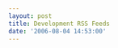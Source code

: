 ```yaml
---
layout: post
title: Development RSS Feeds
date: '2006-08-04 14:53:00'
---
```


<outline type="rss" text="Ajax.NET Professional - AJAX and JSON made easy!" title="Ajax.NET Professional - AJAX and JSON made easy!" xmlurl="http://weblogs.asp.net/mschwarz/Rss.aspx"></outline><br><outline type="rss" text="Ancient Words" title="Ancient Words" xmlurl="http://ancientwords.blogspot.com/atom.xml"></outline><br><outline type="rss" text="Ayende @ Blog" title="Ayende @ Blog" xmlurl="http://www.ayende.com/Blog/SyndicationService.asmx/GetRss"></outline><br><outline type="rss" text="BetaNews.Com" title="BetaNews.Com" xmlurl="http://www.betanews.com/rss2"></outline><br><outline type="rss" text="Brandon Siegel" title="Brandon Siegel" xmlurl="http://outdoorboy.blogspot.com/atom.xml"></outline><br><outline type="rss" text="Brian Goldfarb's Blog" title="Brian Goldfarb's Blog" xmlurl="http://blogs.msdn.com/bgold/rss.xml"></outline><br><outline type="rss" text="Bull Family" title="Bull Family" xmlurl="http://www.garybull.blogspot.com/atom.xml"></outline><br><outline type="rss" text="Coding Horror" title="Coding Horror" xmlurl="http://www.codinghorror.com/blog/index.xml"></outline><br><outline type="rss" text="CyberNet Technology News" title="CyberNet Technology News" xmlurl="http://feeds.feedburner.com/CyberNet"></outline><br><outline type="rss" text="David Hayden - Florida .NET Developer - C# and SQL Server" title="David Hayden - Florida .NET Developer - C# and SQL Server" xmlurl="http://davidhayden.com/blog/dave/Rss.aspx"></outline><br><outline type="rss" text="digg" title="digg" xmlurl="http://digg.com/rss/index.xml"></outline><br><outline type="rss" text="Dilbert" title="Dilbert" xmlurl="http://feeds.feedburner.com/tapestrydilbert"></outline><br><outline type="rss" text="eJerph.com" title="eJerph.com" xmlurl="http://www.ejerph.com/nucleus/xml-rss2.php"></outline><br><outline type="rss" text="Elijah Manor" title="Elijah Manor" xmlurl="http://elijahmanor.blogspot.com/atom.xml"></outline><br><outline type="rss" text="Engadget" title="Engadget" xmlurl="http://www.engadget.com/rss.xml"></outline><br><outline type="rss" text="Engadget Mobile" title="Engadget Mobile" xmlurl="http://www.engadgetmobile.com/rss.xml"></outline><br><outline type="rss" text="Fabulous Adventures In Coding" title="Fabulous Adventures In Coding" xmlurl="http://blogs.msdn.com/ericlippert/rss.xml"></outline><br><outline type="rss" text="FISHKITE" title="FISHKITE" xmlurl="http://www.fishkite.com/feed/"></outline><br><outline type="rss" text="Gaim news" title="Gaim news" xmlurl="http://gaim.sourceforge.net/rss.php/news"></outline><br><outline type="rss" text="Gizmodo" title="Gizmodo" xmlurl="http://feeds.gawker.com/gizmodo/full"></outline><br><outline type="rss" text="Gmail - Inbox for elijah.manor@gmail.com" title="Gmail - Inbox for elijah.manor@gmail.com" xmlurl="https://elijah.manor:dog$not@gmail.google.com/gmail/feed/atom"></outline><br><outline type="rss" text="IEBlog" title="IEBlog" xmlurl="http://blogs.msdn.com/ie/rss.aspx"></outline><br><outline type="rss" text="Infinities Loop" title="Infinities Loop" xmlurl="http://infinitiesloop.blogspot.com/atom.xml"></outline><br><outline type="rss" text="Joshua Flanagan" title="Joshua Flanagan" xmlurl="http://flimflan.com/blog/SyndicationService.asmx/GetRss"></outline><br><outline type="rss" text="Juston Gates" title="Juston Gates" xmlurl="http://justongates.blogspot.com/atom.xml"></outline><br><outline type="rss" text="K. Scott Allen" title="K. Scott Allen" xmlurl="http://odetocode.com/Blogs/scott/rss.aspx"></outline><br><outline type="rss" text="Karl Seguin [MVP]" title="Karl Seguin [MVP]" xmlurl="http://codebetter.com/blogs/karlseguin/rss.aspx"></outline><br><outline type="rss" text="Kerri Dutile" title="Kerri Dutile" xmlurl="http://kerridutile.blogspot.com/atom.xml"></outline><br><outline type="rss" text="MapStats prepared by Blog Flux" title="MapStats prepared by Blog Flux" xmlurl="http://mapstats.blogflux.com/rss/29900.xml"></outline><br><outline type="rss" text="MapStats prepared by Blog Flux" title="MapStats prepared by Blog Flux" xmlurl="http://mapstats.blogflux.com/rss/9152.xml"></outline><br><outline type="rss" text="Merged RSS feeds" title="Merged RSS feeds" xmlurl="http://msdn.microsoft.com/msdn-online/shared/components/rssaggregator.aspx?OPML=/netframework/community/clrblog.opml&amp;link=http://msdn.microsoft.com/netframework&amp;Title=.NET+Framework+Featured+Blogs&amp;description=.NET+Framework+blog+entries+from+team+members"></outline><br><outline type="rss" text="Microsoft Download Center" title="Microsoft Download Center" xmlurl="http://www.thundermain.com/rss/"></outline><br><outline type="rss" text="Microsoft Live Labs" title="Microsoft Live Labs" xmlurl="http://labs.live.com/photosynth/blogs/SyndicationService.asmx/GetRss"></outline><br><outline type="rss" text="More Atlas stuff" title="More Atlas stuff" xmlurl="http://weblogs.asp.net/bleroy/rss.aspx"></outline><br><outline type="rss" text="MSDN Forums: .NET Base Class Library" title="MSDN Forums: .NET Base Class Library" xmlurl="http://forums.microsoft.com/msdn/rss.aspx?ForumID=39&amp;Mode=1"></outline><br><outline type="rss" text="MSDN Just Published" title="MSDN Just Published" xmlurl="http://msdn.microsoft.com/rss.xml"></outline><br><outline type="rss" text="MSDN: .NET Framework and CLR" title="MSDN: .NET Framework and CLR" xmlurl="http://msdn.microsoft.com/netframework/rss.xml"></outline><br><outline type="rss" text="msmobiles.com" title="msmobiles.com" xmlurl="http://xml.msmobiles.com/"></outline><br><outline type="rss" text="Newest Mozilla Add-ons" title="Newest Mozilla Add-ons" xmlurl="https://addons.mozilla.org/rss/firefox/extensions/newest/"></outline><br><outline type="rss" text="Official Google Blog" title="Official Google Blog" xmlurl="http://googleblog.blogspot.com/atom.xml"></outline><br><outline type="rss" text="Phone Scoop - Latest News" title="Phone Scoop - Latest News" xmlurl="http://www.phonescoop.com/rss/news.php"></outline><br><outline type="rss" text="Phone Scoop - Latest Phones" title="Phone Scoop - Latest Phones" xmlurl="http://www.phonescoop.com/rss/phones.php"></outline><br><outline type="rss" text="Phone Scoop - New U.S. Phone Releases" title="Phone Scoop - New U.S. Phone Releases" xmlurl="http://www.phonescoop.com/rss/releases.php"></outline><br><outline type="rss" text="Pick's Place" title="Pick's Place" xmlurl="http://feeds.feedburner.com/CaseysWorld"></outline><br><outline type="rss" text="pmgower's Photos" title="pmgower's Photos" xmlurl="http://www.flickr.com/services/feeds/photos_public.gne?id=77073604@N00&format=rss_200"></outline><br><outline type="rss" text="Popular Mozilla Add-ons" title="Popular Mozilla Add-ons" xmlurl="https://addons.mozilla.org/rss/firefox/extensions/popular/"></outline><br><outline type="rss" text="PortableApps.com - Your Digital Life, Anywhere™" title="PortableApps.com - Your Digital Life, Anywhere™" xmlurl="http://portableapps.com/feeds/general"></outline><br><outline type="rss" text="Rated Mozilla Add-ons" title="Rated Mozilla Add-ons" xmlurl="https://addons.mozilla.org/rss/firefox/extensions/rated/"></outline><br><outline type="rss" text="RiverwalkTalk.com" title="RiverwalkTalk.com" xmlurl="http://riverwalktalk.blogspot.com/atom.xml"></outline><br><outline type="rss" text="Sage Blog" title="Sage Blog" xmlurl="http://sage.mozdev.org/rss.xml"></outline><br><outline type="rss" text="ScottGu's Blog" title="ScottGu's Blog" xmlurl="http://weblogs.asp.net/scottgu/Rss.aspx"></outline><br><outline type="rss" text="ShankuN's Blog" title="ShankuN's Blog" xmlurl="http://www.shankun.com/Services/Rss.aspx"></outline><br><outline type="rss" text="Slashdot" title="Slashdot" xmlurl="http://slashdot.org/rss/index.rss"></outline><br><outline type="rss" text="Somasegar's WebLog" title="Somasegar's WebLog" xmlurl="http://blogs.msdn.com/somasegar/rss.xml"></outline><br><outline type="rss" text="The For Real Deal" title="The For Real Deal" xmlurl="http://www.philharwell.com/blog/feed/"></outline><br><outline type="rss" text="The JavaScript Weblog" title="The JavaScript Weblog" xmlurl="http://javascript.weblogsinc.com/rss.xml"></outline><br><outline type="rss" text="Thom Robbins .NET Weblog" title="Thom Robbins .NET Weblog" xmlurl="http://blogs.msdn.com/trobbins/rss.aspx"></outline><br><outline type="rss" text="Thoughts of He" title="Thoughts of He" xmlurl="http://thoughtsofhe.blogspot.com/atom.xml"></outline><br><outline type="rss" text="Thoughts of Me" title="Thoughts of Me" xmlurl="http://blogginman.blogspot.com/atom.xml"></outline><br><outline type="rss" text="Threads watched by The Channel 9 Team" title="Threads watched by The Channel 9 Team" xmlurl="http://channel9.msdn.com/rss.aspx?userid=46&watched=true"></outline><br><outline type="rss" text="Updated Mozilla Add-ons" title="Updated Mozilla Add-ons" xmlurl="https://addons.mozilla.org/rss/firefox/extensions/updated/"></outline><br><outline type="rss" text="Visual Studio Team System TechNotes" title="Visual Studio Team System TechNotes" xmlurl="http://msdn.microsoft.com/msdn-online/shared/components/rssaggregator.aspx?OPML=/vstudio/teamsystem/reference/technotes/technotes.opml&link=http://msdn.microsoft.com/vstudio/teamsystem/reference/technotes/&title=Visual+Studio+Team+System+TechNotes&descript"></outline>